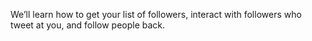 We’ll learn how to get your list of followers, interact with followers who tweet at you, and follow people back. 